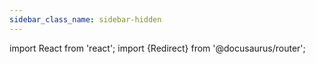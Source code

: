 ```yaml
---
sidebar_class_name: sidebar-hidden
---
```


import React from 'react';
import {Redirect} from '@docusaurus/router';

<Redirect to="/learn/quickstart/libs" />
